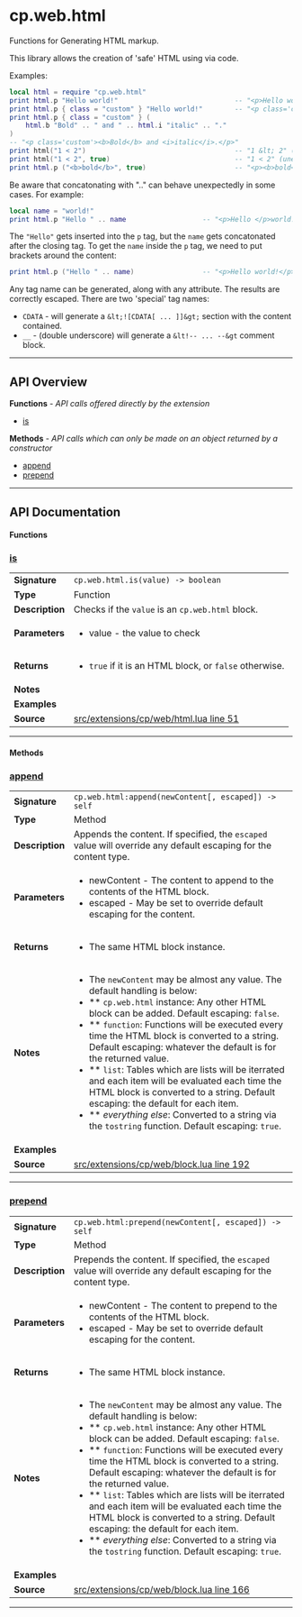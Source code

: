 # cp.web.html

Functions for Generating HTML markup.

This library allows the creation of 'safe' HTML using via code.

Examples:

```lua
local html = require "cp.web.html"
print html.p "Hello world!"                             -- "<p>Hello world!</p>"
print html.p { class = "custom" } "Hello world!"        -- "<p class='custom'>Hello world!</p>"
print html.p { class = "custom" } (
    html.b "Bold" .. " and " .. html.i "italic" .. "."
)
-- "<p class='custom'><b>Bold</b> and <i>italic</i>.</p>"
print html("1 < 2")                                     -- "1 &lt; 2" (escaped)
print html("1 < 2", true)                               -- "1 < 2" (unescaped)
print html.p ("<b>bold</b>", true)                      -- "<p><b>bold</b></p>"
```

Be aware that concatonating with ".." can behave unexpectedly in some cases. For example:

```lua
local name = "world!"
print html.p "Hello " .. name                   -- "<p>Hello </p>world!"
```

The `"Hello"` gets inserted into the `p` tag, but the `name` gets concatonated after the closing tag.
To get the `name` inside the `p` tag, we need to put brackets around the content:

```lua
print html.p ("Hello " .. name)                 -- "<p>Hello world!</p>"
```

Any tag name can be generated, along with any attribute. The results are correctly escaped.
There are two 'special' tag names:
 * `CDATA`  - will generate a `&lt;![CDATA[ ... ]]&gt;` section with the content contained.
 * `__`     - (double underscore) will generate a `&lt!-- ... --&gt` comment block.

---

## API Overview
**Functions** - _API calls offered directly by the extension_
 * [is](#is)

**Methods** - _API calls which can only be made on an object returned by a constructor_
 * [append](#append)
 * [prepend](#prepend)


---

## API Documentation

#### Functions


### [is](#is)

|                                             |                                                                                     |
| --------------------------------------------|-------------------------------------------------------------------------------------|
| **Signature**                               | `cp.web.html.is(value) -> boolean`                                                                    |
| **Type**                                    | Function                                                                     |
| **Description**                             | Checks if the `value` is an `cp.web.html` block.                                                                     |
| **Parameters**                              | <ul><li>value     - the value to check</li></ul> |
| **Returns**                                 | <ul><li>`true` if it is an HTML block, or `false` otherwise.</li></ul>          |
| **Notes**                                   | <ul></ul> |
| **Examples**                                | <ul></ul> |
| **Source**                                  | [src/extensions/cp/web/html.lua line 51](https://github.com/CommandPost/CommandPost/blob/develop/src/extensions/cp/web/html.lua#L51) |

---

#### Methods


### [append](#append)

|                                             |                                                                                     |
| --------------------------------------------|-------------------------------------------------------------------------------------|
| **Signature**                               | `cp.web.html:append(newContent[, escaped]) -> self`                                                                    |
| **Type**                                    | Method                                                                     |
| **Description**                             | Appends the content. If specified, the `escaped` value will override any default escaping for the content type.                                                                     |
| **Parameters**                              | <ul><li>newContent		- The content to append to the contents of the HTML block.</li><li>escaped			- May be set to override default escaping for the content.</li></ul> |
| **Returns**                                 | <ul><li>The same HTML block instance.</li></ul>          |
| **Notes**                                   | <ul><li>The `newContent` may be almost any value. The default handling is below:</li><li> ** `cp.web.html` instance: Any other HTML block can be added. Default escaping: `false`.</li><li> ** `function`: Functions will be executed every time the HTML block is converted to a string. Default escaping: whatever the default is for the returned value.</li><li> ** `list`: Tables which are lists will be iterrated and each item will be evaluated each time the HTML block is converted to a string. Default escaping: the default for each item.</li><li> ** _everything else_: Converted to a string via the `tostring` function. Default escaping: `true`.</li></ul> |
| **Examples**                                | <ul></ul> |
| **Source**                                  | [src/extensions/cp/web/block.lua line 192](https://github.com/CommandPost/CommandPost/blob/develop/src/extensions/cp/web/block.lua#L192) |

---


### [prepend](#prepend)

|                                             |                                                                                     |
| --------------------------------------------|-------------------------------------------------------------------------------------|
| **Signature**                               | `cp.web.html:prepend(newContent[, escaped]) -> self`                                                                    |
| **Type**                                    | Method                                                                     |
| **Description**                             | Prepends the content. If specified, the `escaped` value will override any default escaping for the content type.                                                                     |
| **Parameters**                              | <ul><li>newContent		- The content to prepend to the contents of the HTML block.</li><li>escaped			- May be set to override default escaping for the content.</li></ul> |
| **Returns**                                 | <ul><li>The same HTML block instance.</li></ul>          |
| **Notes**                                   | <ul><li>The `newContent` may be almost any value. The default handling is below:</li><li> ** `cp.web.html` instance: Any other HTML block can be added. Default escaping: `false`.</li><li> ** `function`: Functions will be executed every time the HTML block is converted to a string. Default escaping: whatever the default is for the returned value.</li><li> ** `list`: Tables which are lists will be iterrated and each item will be evaluated each time the HTML block is converted to a string. Default escaping: the default for each item.</li><li> ** _everything else_: Converted to a string via the `tostring` function. Default escaping: `true`.</li></ul> |
| **Examples**                                | <ul></ul> |
| **Source**                                  | [src/extensions/cp/web/block.lua line 166](https://github.com/CommandPost/CommandPost/blob/develop/src/extensions/cp/web/block.lua#L166) |

---

